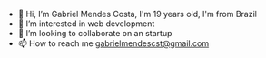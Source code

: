 - 👋 Hi, I’m Gabriel Mendes Costa, I'm 19 years old, I'm from Brazil
- 👀 I’m interested in web development
- 💞️ I’m looking to collaborate on an startup
- 📫 How to reach me gabrielmendescst@gmail.com

<!---
GabrielMendesCosta/GabrielMendesCosta is a ✨ special ✨ repository because its `README.md` (this file) appears on your GitHub profile.
You can click the Preview link to take a look at your changes.
--->
